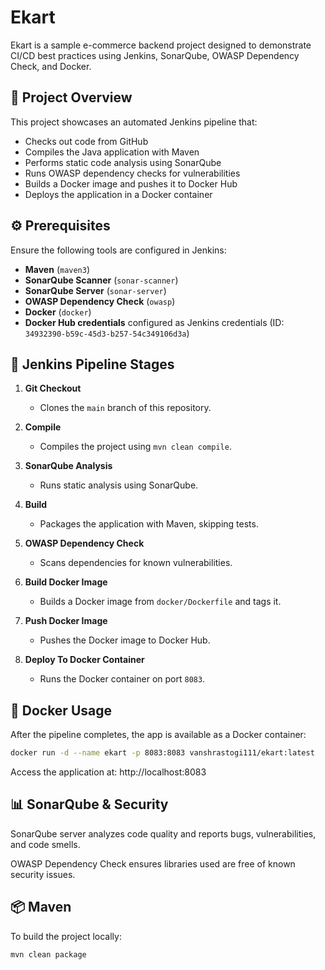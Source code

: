 # Ekart

Ekart is a sample e-commerce backend project designed to demonstrate CI/CD best practices using Jenkins, SonarQube, OWASP Dependency Check, and Docker.

## 🚀 Project Overview

This project showcases an automated Jenkins pipeline that:
- Checks out code from GitHub
- Compiles the Java application with Maven
- Performs static code analysis using SonarQube
- Runs OWASP dependency checks for vulnerabilities
- Builds a Docker image and pushes it to Docker Hub
- Deploys the application in a Docker container


## ⚙️ Prerequisites

Ensure the following tools are configured in Jenkins:

- **Maven** (`maven3`)
- **SonarQube Scanner** (`sonar-scanner`)
- **SonarQube Server** (`sonar-server`)
- **OWASP Dependency Check** (`owasp`)
- **Docker** (`docker`)
- **Docker Hub credentials** configured as Jenkins credentials (ID: `34932390-b59c-45d3-b257-54c349106d3a`)

## 🔄 Jenkins Pipeline Stages

1. **Git Checkout**
   - Clones the `main` branch of this repository.

2. **Compile**
   - Compiles the project using `mvn clean compile`.

3. **SonarQube Analysis**
   - Runs static analysis using SonarQube.

4. **Build**
   - Packages the application with Maven, skipping tests.

5. **OWASP Dependency Check**
   - Scans dependencies for known vulnerabilities.

6. **Build Docker Image**
   - Builds a Docker image from `docker/Dockerfile` and tags it.

7. **Push Docker Image**
   - Pushes the Docker image to Docker Hub.

8. **Deploy To Docker Container**
   - Runs the Docker container on port `8083`.

## 🐳 Docker Usage

After the pipeline completes, the app is available as a Docker container:

```bash
docker run -d --name ekart -p 8083:8083 vanshrastogi111/ekart:latest
```
Access the application at: http://localhost:8083

## 📊 SonarQube & Security
SonarQube server analyzes code quality and reports bugs, vulnerabilities, and code smells.

OWASP Dependency Check ensures libraries used are free of known security issues.

## 📦 Maven
To build the project locally:

```bash
mvn clean package
```
